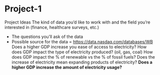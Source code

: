 # Project-1

Project Ideas
The kind of data you’d like to work with and the field you’re interested in (finance, healthcare surveys, etc.)
* The questions you’ll ask of the data
* Possible source for the data = https://data.nasdaq.com/databases/WB
Does a higher GDP increase you ease of access to electricity?
How does GDP impact the type of electricity produced? (oil, gas, coal)
How does GDP impact the % of renewable vs the % of fossil fuels?
Does the increase of electricity mean expanding products of electricity?
**Does a higher GDP increase the amount of electricity usage?**
